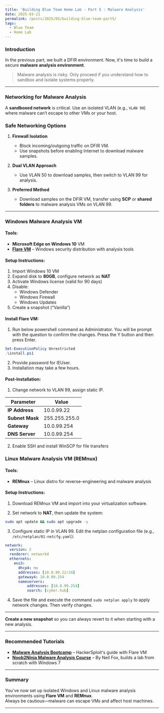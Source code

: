 ```yaml
---
title: 'Building Blue Team Home Lab - Part 5 : Malware Analysis'
date: 2025-03-21
permalink: /posts/2025/03/building-blue-team-part5/
tags:
  - Blue Team
  - Home Lab
---
```



###  Introduction
In the previous part, we built a DFIR environment. Now, it's time to build a secure **malware analysis environment**.  
> Malware analysis is risky. Only proceed if you understand how to sandbox and isolate systems properly.

---

### Networking for Malware Analysis

A **sandboxed network** is critical. Use an isolated VLAN (e.g., `VLAN 99`) where malware can’t escape to other VMs or your host.

### Safe Networking Options

1. **Firewall Isolation**  
   - Block incoming/outgoing traffic on DFIR VM.
   - Use snapshots before enabling Internet to download malware samples.

2. **Dual VLAN Approach**  
   - Use VLAN 50 to download samples, then switch to VLAN 99 for analysis.

3. **Preferred Method**  
   - Download samples on the DFIR VM, transfer using **SCP** or **shared folders** to malware analysis VMs on VLAN 99.

---

### Windows Malware Analysis VM

#### Tools:
- **Microsoft Edge on Windows 10** VM
- **[Flare VM](https://github.com/mandiant/flare-vm)** – Windows security distribution with analysis tools

#### Setup Instructions:
1. Import Windows 10 VM
2. Expand disk to **80GB**, configure network as **NAT**
3. Activate Windows license (valid for 90 days)
4. Disable:
   - Windows Defender
   - Windows Firewall
   - Windows Updates
5. Create a snapshot (“Vanilla”)

#### Install Flare VM:
1. Run below powershell command as Administrator. You will be prompt with the question to confirm the changes. Press the Y button and then press Enter.
```powershell
Set-ExecutionPolicy Unrestricted
.\install.ps1
```
2. Provide password for IEUser.
3. Installation may take a few hours.

#### Post-Installation:
1. Change network to VLAN 99, assign static IP.
   
| Parameter   | Value           |
|-------------|-----------------|
| **IP Address**   | 10.0.99.22   |
| **Subnet Mask**  | 255.255.255.0   |
| **Gateway**      | 10.0.99.254     |
| **DNS Server**   | 10.0.99.254         |

2. Enable SSH and install WinSCP for file transfers


### Linux Malware Analysis VM (REMnux)

#### Tools:
- **REMnux** – Linux distro for reverse-engineering and malware analysis

#### Setup Instructions:
1. Download REMnux VM and import into your virtualization software.

2. Set network to **NAT**, then update the system:
```bash
sudo apt update && sudo apt upgrade -y
```
3. Configure static IP in VLAN 99. Edit the netplan configuration file (e.g., `/etc/netplan/01-netcfg.yaml`):
```yaml
network:
  version: 2
  renderer: networkd
  ethernets:
    ens3:
      dhcp4: no
      addresses: [10.0.99.22/24]
      gateway4: 10.0.99.254
      nameservers:
          addresses: [10.0.99.254]
          search: [cyber.hub]
```

4. Save the file and execute the command ```sudo netplan apply``` to apply network changes. Then verify changes.


---

 **Create a new snapshot** so you can always revert to it when starting with a new analysis.

---
### Recommended Tutorials

- **[Malware Analysis Bootcamp](https://www.youtube.com/playlist?list=PLBf0hzazHTGOEuhPQSnq-EjCzjWZ_TIFc)** – HackerSploit's guide with Flare VM  
- **[Noob2Ninja Malware Analysis Course](https://www.youtube.com/playlist?list=PL_Ubt4He1EFlS5Z4C3OXN3dlbGf2e8K0X)** – By Neil Fox, builds a lab from scratch with Windows 7

---

### Summary

You've now set up isolated Windows and Linux malware analysis environments using **Flare VM** and **REMnux**.  
Always be cautious—malware can escape VMs and affect host machines.

---
